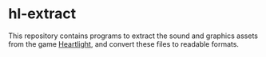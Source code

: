 # hl-extract

This repository contains programs to extract the sound and graphics assets from the game [Heartlight](https://en.wikipedia.org/wiki/Heartlight_(video_game)), and convert these files to readable formats.
